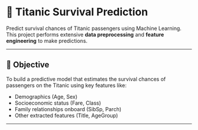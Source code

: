 # 🚢 Titanic Survival Prediction 

Predict survival chances of Titanic passengers using Machine Learning. This project performs extensive **data preprocessing** and **feature engineering** to make predictions.

---

## 🎯 Objective

To build a predictive model that estimates the survival chances of passengers on the Titanic using key features like:

- Demographics (Age, Sex)
- Socioeconomic status (Fare, Class)
- Family relationships onboard (SibSp, Parch)
- Other extracted features (Title, AgeGroup)

---

